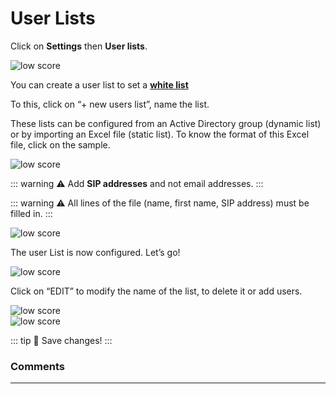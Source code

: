 **User Lists**
==================

Click on **Settings** then **User lists**.

<div class="image_center">
  <img :src="$withBase('/assets/img/en/settings/settingsuserlist1.png')" alt="low score">
</div>



You can create a user list to set a [**white list**](/en/chatbot/settings/chatbot.html)

To this, click on “+ new users list”, name the list.

These lists can be configured from an Active Directory group (dynamic list) or
by importing an Excel file (static list). To know the format of this Excel file,
click on the sample.

<div class="image_center">
  <img :src="$withBase('/assets/img/en/settings/settingsuserlist2.png')" alt="low score">
</div>


::: warning ⚠️
Add **SIP addresses** and not email addresses.
:::

::: warning ⚠️
All lines of the file (name, first name, SIP address) must be filled in.
:::

<div class="image_center">
  <img :src="$withBase('/assets/img/en/settings/settingsuserlist3.png')" alt="low score">
</div>



The user List is now configured. Let’s go!

<div class="image_center">
  <img :src="$withBase('/assets/img/en/settings/settingsuserlist4.png')" alt="low score">
</div>



Click on “EDIT” to modify the name of the list, to delete it or add users.

<div class="image_center">
  <img :src="$withBase('/assets/img/en/settings/settingsuserlist5.png')" alt="low score">
</div>


<div class="image_center">
  <img :src="$withBase('/assets/img/en/settings/settingsuserlist6.png')" alt="low score">
</div>


::: tip 💾
Save changes!
:::



### Comments
---
<Commentaire />
